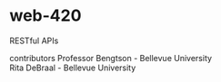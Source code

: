 # web-420
RESTful APIs

contributors
Professor Bengtson - Bellevue University                                                       
Rita DeBraal - Bellevue University
